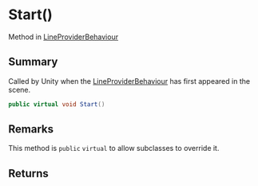 # Start()

Method in [LineProviderBehaviour](/api/csharp/yarn.unity.lineproviderbehaviour.md)

## Summary


Called by Unity when the  <a href="yarn.unity.lineproviderbehaviour.md">LineProviderBehaviour</a> 
has first appeared in the scene.


```csharp
public virtual void Start()
```

## Remarks


This method is  <code>public</code> <code>virtual</code>  to allow subclasses to override it.


## Returns



